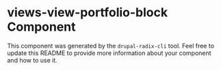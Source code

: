 # views-view-portfolio-block Component

This component was generated by the `drupal-radix-cli` tool. Feel free to update this README to provide more information about your component and how to use it.